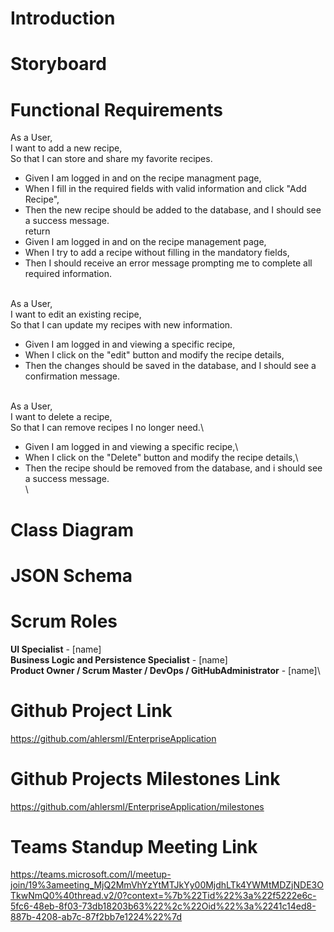 # Introduction


# Storyboard


# Functional Requirements
  As a User,\
  I want to add a new recipe,\
  So that I can store and share my favorite recipes.
  * Given I am logged in and on the recipe managment page,
  * When I fill in the required fields with valid information and click "Add Recipe",
  * Then the new recipe should be added to the database, and I should see a success message.  
return
  * Given I am logged in and on the recipe management page,
  * When I try to add a recipe without filling in the mandatory fields,
  * Then I should receive an error message prompting me to complete all required information.

   \
  As a User,\
  I want to edit an existing recipe,\
  So that I can update my recipes with new information.
  * Given I am logged in and viewing a specific recipe,
  * When I click on the "edit" button and modify the recipe details,
  * Then the changes should be saved in the database, and I should see a confirmation message.

  \
  As a User,\
  I want to delete a recipe,\
  So that I can remove recipes I no longer need.\
  * Given I am logged in and viewing a specific recipe,\
  * When I click on the "Delete" button and modify the recipe details,\
  * Then the recipe should be removed from the database, and i should see a success message.\
  \

# Class Diagram


# JSON Schema


# Scrum Roles

**UI Specialist** - [name]\
**Business Logic and Persistence Specialist** - [name]\
**Product Owner / Scrum Master / DevOps / GitHubAdministrator** - [name]\


# Github Project Link
https://github.com/ahlersml/EnterpriseApplication

# Github Projects Milestones Link
https://github.com/ahlersml/EnterpriseApplication/milestones

# Teams Standup Meeting Link
https://teams.microsoft.com/l/meetup-join/19%3ameeting_MjQ2MmVhYzYtMTJkYy00MjdhLTk4YWMtMDZjNDE3OTkwNmQ0%40thread.v2/0?context=%7b%22Tid%22%3a%22f5222e6c-5fc6-48eb-8f03-73db18203b63%22%2c%22Oid%22%3a%2241c14ed8-887b-4208-ab7c-87f2bb7e1224%22%7d
